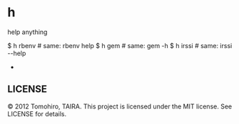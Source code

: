 h
================================================================================

help anything


   $ h rbenv # same: rbenv help
   $ h gem   # same: gem -h
   $ h irssi # same: irssi --help


-

LICENSE
--------------------------------------------------------------------------------

&copy; 2012 Tomohiro, TAIRA.
This project is licensed under the MIT license.
See LICENSE for details.
